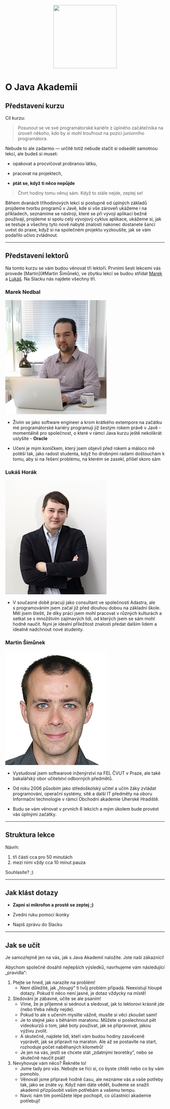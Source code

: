 <p align="center">
  <img src="https://engeto.cz/wp-content/uploads/2019/01/engeto-square.png" width="200" height="200">
</p>

# O&nbsp;Java Akademii


## Představení kurzu

Cíl kurzu:

> Posunout se ve své programátorské kariéře z&nbsp;úplného začátečníka na úroveň někoho, kdo by si mohl troufnout na pozici juniorního programátora. 

Nebude to ale zadarmo &mdash; určitě totiž nebude stačit si odsedět samotnou lekci, ale budeš si muset:

- opakovat a procvičovat probranou látku,

- pracovat na projektech,

- **ptát se, když ti něco nepůjde** 

> Čtvrt hodiny tomu věnuj sám. Když to stále nejde, zeptej se!

Během dvanácti tříhodinových lekcí si postupně od úplných základů projdeme tvorbu programů v Javě, kde si vše zároveň ukážeme i na příkladech, seznámíme se nástroji, které se při vývoji aplikací bežně používají, projdeme si spolu celý vývojový cyklus aplikace, ukážeme si, jak se testuje a všechny tyto nově nabyté znalosti nakonec dostanete šanci uvést do praxe, když si na společném projektu vyzkoušíte, jak se vám podařilo učivo zvládnout.

---

## Představení lektorů

Na tomto kurzu se vám budou věnovat tři lektoři. Prvními šesti lekcemi vás provede [Martin](#Martin Šimůnek), ve zbytku lekcí se budou střídat [Marek](#marek-nedbal) a&nbsp;[Lukáš](#lukas-horak). Na Slacku nás najdete všechny tři.

### Marek Nedbal
<p align="left">
 <img src="mareknedbal.jpg" height="360">
</p>

- Živím se jako software engineer a krom krátkého extempore na začátku mé programátorské kariéry programuji již šestým rokem právě v Javě - momentálně pro společnost, o které v rámci Java kurzu ještě nekolikrát uslyšíte - <b>Oracle</b>

- Učení je mým koníčkem, který jsem objevil před rokem a máloco mě potěší tak, jako radost studenta, když ho drobnými radami doštouchám k tomu, aby si na řešení problému, na kterém se zasekl, přišel skoro sám

### Lukáš Horák
<p align="left">
  <img src="lukashorak.jpg" height="360">
</p>

- V&nbsp;současné době pracuji jako consultant ve společnosti Adastra, ale s&nbsp;programováním jsem začal již před dlouhou dobou na základní škole. Měl jsem šteští, že díky práci jsem mohl pracovat v různých kulturách a setkat se s množštvím zajímavých lidí, od kterých jsem se sám mohl hodně naučit. Nyní je idealní příležitost znalosti předat dalším lidem a idealně nadchnout nové studenty.

### Martin Šimůnek
<p align="left">
 <img src="martinsimunek.jpg" height="360">
</p>

- Vystudoval jsem softwarové inženýrství na FEL ČVUT v&nbsp;Praze, ale také bakalářský obor učitelství odborných předmětů. 

- Od roku 2006 působím jako středoškolský učitel a&nbsp;učím žáky zvládat programování, operační systémy, sítě a&nbsp;další IT předměty na oboru Informační technologie v&nbsp;rámci Obchodní akademie Uherské Hradiště.

- Budu se vám věnovat v&nbsp;prvních 6&nbsp;lekcích a&nbsp;mým úkolem bude provést vás úplnými začátky.

---

## Struktura lekce

Návrh:

1. tři části cca pro 50&nbsp;minutách
2. mezi nimi vždy cca 10&nbsp;minut pauza

Souhlasíte? ;)

---

## Jak klást dotazy

- **Zapni si mikrofon a&nbsp;prostě se zeptej ;)**

- Zvedni ruku pomocí ikonky

- Napiš zprávu do Slacku

---

## Jak se učit
Je samozřejmě jen na vás, jak s&nbsp;Java Akademií naložíte. Jste naši zákazníci!

Abychom společně dosáhli nejlepších výsledků, navrhujeme vám následující „pravidla“:
1. Ptejte se hned, jak narazíte na problém!
	- Není důležité, jak „hloupý“ ti tvůj problém připadá. Neexistují hloupé dotazy. Pokud ti něco není jasné, je dotaz vždycky na místě!
2. Sledování je zábavné, učíte se ale psaním!
	- Víme, že je příjemné si sednout a&nbsp;sledovat, jak to lektorovi krásně jde (nebo třeba někdy nejde).
	- Pokud to ale s&nbsp;učením myslíte vážně, musíte si věci zkoušet sami!
	- Je to stejné jako s&nbsp;běháním maratonu. Můžete si poslechnout pět videokurzů o tom, jaké boty používat, jak se připravovat, jakou výživu zvolit.
	- A&nbsp;skutečně, najdete lidi, kteří vám budou hodiny zasvěceně vyprávět, jak se připravit na maraton. Ale až se postavíte na start, rozhoduje počet naběhaných kilometrů!
	- Je jen na vás, jestli se chcete stát „zdatnými teoretiky“, nebo se skutečně naučit psát!
3. Nevyhovuje vám něco? Řekněte to!
	- Jsme tady pro vás. Nebojte se říci si, co byste chtěli nebo co by vám pomohlo.
	- Věnovali jsme přípravě hodně času, ale neznáme vás a&nbsp;vaše potřeby tak, jako se znáte vy. Když nám dáte vědět, budeme se snažit akademii přizpůsobit vašim potřebám a&nbsp;vašemu tempu. 
	- Navíc nám tím pomůžete lépe pochopit, co účastníci akademie potřebují!
